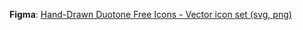 
**Figma**: [Hand-Drawn Duotone Free Icons - Vector icon set (svg, png)](https://www.figma.com/community/file/1422486104628567240/hand-drawn-duotone-free-icons-vector-icon-set-svg-png)